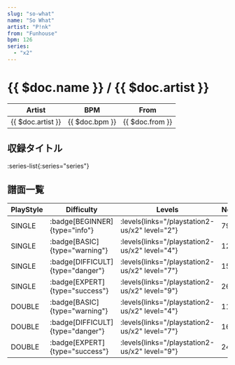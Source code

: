 ```yaml
---
slug: "so-what"
name: "So What"
artist: "P!nk"
from: "Funhouse"
bpm: 126
series:
  - "x2"
---
```


# {{ $doc.name }} / {{ $doc.artist }}

|Artist|BPM|From|
|------|---|----|
|{{ $doc.artist }}|{{ $doc.bpm }}|{{ $doc.from }}|

## 収録タイトル

:series-list{:series="series"}

## 譜面一覧

|PlayStyle|Difficulty|Levels|Notes|Movie|
|---------|----------|------|-----|-----|
|SINGLE| :badge[BEGINNER]{type="info"}| :levels{links="/playstation2-us/x2" level="2"}|79/0||
|SINGLE| :badge[BASIC]{type="warning"}| :levels{links="/playstation2-us/x2" level="4"}|125/0||
|SINGLE| :badge[DIFFICULT]{type="danger"}| :levels{links="/playstation2-us/x2" level="7"}|155/0||
|SINGLE| :badge[EXPERT]{type="success"}| :levels{links="/playstation2-us/x2" level="9"}|263/0||
|DOUBLE| :badge[BASIC]{type="warning"}| :levels{links="/playstation2-us/x2" level="4"}|119/0||
|DOUBLE| :badge[DIFFICULT]{type="danger"}| :levels{links="/playstation2-us/x2" level="7"}|163/0||
|DOUBLE| :badge[EXPERT]{type="success"}| :levels{links="/playstation2-us/x2" level="9"}|240/0||
